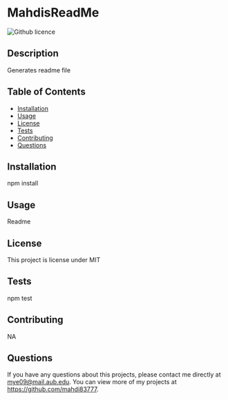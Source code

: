 # MahdisReadMe
![Github licence](http://img.shields.io/badge/license-MIT-blue.svg)
  
## Description 
Generates readme file
  
## Table of Contents
* [Installation](#installation)
* [Usage](#usage)
* [License](#license)
* [Tests](#tests)
* [Contributing](#contributing)
* [Questions](#questions)
    
 ## Installation 
 npm install
  
  ## Usage 
 Readme
  
 ## License 
 This project is license under MIT
  
  ## Tests
  npm test

 ## Contributing 
  NA
  
  ## Questions
  If you have any questions about this projects, please contact me directly at mye09@mail.aub.edu. You can view more of my projects at https://github.com/mahdi83777.
  